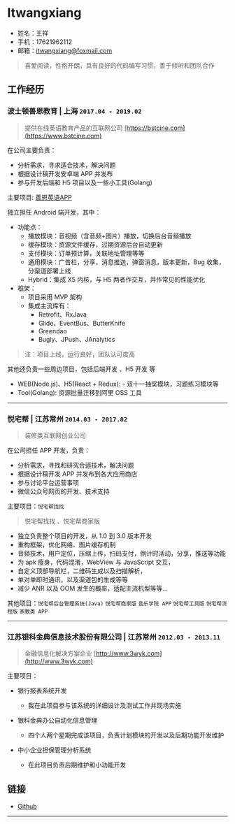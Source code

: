 # Itwangxiang

- 姓名：王祥
- 手机：17621962112
- 邮箱：itwangxiang@foxmail.com

> 喜爱阅读，性格开朗，具有良好的代码编写习惯，善于倾听和团队合作

## 工作经历

### 波士顿善恩教育 | 上海 `2017.04 - 2019.02`

> 提供在线英语教育产品的互联网公司 [https://bstcine.com](https://www.bstcine.com)

在公司主要负责：

- 分析需求，寻求适合技术，解决问题
- 根据设计稿开发安卓端 APP 并发布
- 参与开发后端和 H5 项目以及一些小工具(Golang)

主要项目: [善恩英语APP](https://a.app.qq.com/o/simple.jsp?pkgname=com.bstcine.course)

独立担任 Android 端开发，其中：

- 功能点：
  - 播放模块：音视频（含音频+图片）播放，切换后台音频播放
  - 缓存模块：资源文件缓存，过期资源后台自动更新
  - 支付模块：订单预计算，关联地址管理等等
  - 通用模块：广告栏，分享，消息推送，弹窗消息，版本更新，Bug 收集，分渠道部署上线
  - Hybrid：集成 X5 内核，与 H5 两者作交互，并作常见的性能优化
- 框架：
  - 项目采用 MVP 架构
  - 集成主流库有：
    - Retrofit、RxJava
    - Glide、EventBus、ButterKnife
    - Greendao
    - Bugly、JPush、JAnalytics

> 注：项目上线，运行良好，团队认可度高

其他还负责一些周边项目，包括后端开发 、H5 开发 等

- WEB(Node.js)、H5(React + Redux): - 双十一抽奖模块，习题练习模块等
- Tool(Golang): 资源批量迁移到阿里 OSS 工具

---

### 悦宅帮 | 江苏常州 `2014.03 - 2017.02`

> 装修类互联网创业公司

在公司担任 APP 开发，负责：

- 分析需求，寻找和研究合适技术，解决问题
- 根据设计稿开发 APP 并发布到各大应用商店
- 参与讨论平台运营事项
- 微信公众号网页的开发、技术支持

主要项目：`悦宅帮找找`

> 悦宅帮找找 、悦宅帮商家版

- 独立负责整个项目的开发，从 1.0 到 3.0 版本开发
- 重构框架，优化网络、图片缓存机制
- 音频技术，用户定位，压缩上传，扫码支付，倒计时活动，分享，推送等功能
- 为 apk 瘦身，代码混淆，WebView 与 JavaScript 交互，
- 自定义顶部导航栏，二维码生成以及扫描解析，
- 单对单即时通讯，以及渠道包的生成等等
- 减少 ANR 以及 OOM 发生的概率，适配主流机型等等...

其他项目：`悦宅帮后台管理系统(Java)` `悦宅帮商家版` `音乐学院 APP` `悦宅帮工具版` `悦宅帮流程版` `家教类 APP`

---

### 江苏银科金典信息技术股份有限公司 | 江苏常州 `2012.03 - 2013.11`

> 金融信息化解决方案企业 [http://www.3wyk.com](http://www.3wyk.com)

主要项目：

- 银行报表系统开发

  - 我在此项目参与该系统的详细设计及测试工作并现场实施

- 银科金典办公自动化信息管理

  - 四个人两个星期完成该项目，负责计划模块的开发以及后期功能开发维护

- 中小企业担保管理分析系统

  - 在此项目负责后期维护和小功能开发

## 链接

- [Github](https://github.com/itwangxiang)

---